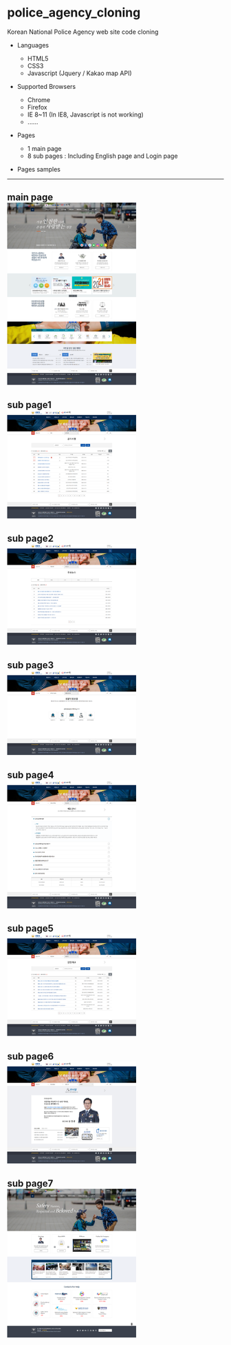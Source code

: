 # police_agency_cloning
Korean National Police Agency web site code cloning

* Languages
  - HTML5 
  - CSS3 
  - Javascript (Jquery / Kakao map API)
   
* Supported Browsers
  - Chrome 
  - Firefox
  - IE 8~11 (In IE8, Javascript is not working)
  - ......

* Pages 
  - 1 main page
  - 8 sub pages : Including English page and Login page   
           
* Pages samples
------------------------------------------------------------------------------------
  main page    
    <img src="./_ref/captures/homepage_capture.png" width="300px">
------------------------------------------------------------------------------------
  sub page1    
    <img src="./_ref/captures/menu1_notice_capture.png" width="300px">
------------------------------------------------------------------------------------
  sub page2    
    <img src="./_ref/captures/menu2_news_capture.png" width="300px">
------------------------------------------------------------------------------------
  sub page3    
    <img src="./_ref/captures/menu3_portal_capture.png" width="300px">
------------------------------------------------------------------------------------
  sub page4     
    <img src="./_ref/captures/menu4_info_capture.png" width="300px">
------------------------------------------------------------------------------------
  sub page5    
    <img src="./_ref/captures/menu5_law_capture.png" width="300px">
------------------------------------------------------------------------------------
  sub page6    
    <img src="./_ref/captures/menu6_intro_capture.png" width="300px">
------------------------------------------------------------------------------------
  sub page7    
    <img src="./_ref/captures/menu7_eng_capture.png" width="300px">
------------------------------------------------------------------------------------
  



